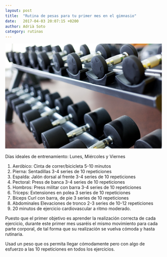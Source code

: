 ```yaml
---
layout: post
title:  "Rutina de pesas para tu primer mes en el gimnasio"
date:   2017-04-03 20:07:15 +0200
author: Adrià Soto
category: rutinas
---
```


![Primer mes de gimnasio](/assets/primer-mes-gimnasio.jpg)

Días ideales de entrenamiento: Lunes, Miércoles y Viernes

1. Aeróbico: Cinta de correr/bicicleta 5-10 minutos
2. Pierna: Sentadillas 3-4 series de 10 repeticiones
3. Espalda: Jalón dorsal al frente 3-4 series de 10 repeticiones
4. Pectoral: Press de banca 3-4 series de 10 repeticiones
5. Hombros: Press militar con barra 3-4 series de 10 repeticiones
6. Tríceps: Extensiones en polea 3 series de 10 repeticiones
7. Bíceps Curl con barra, de pie 3 series de 10 repeticiones
8. Abdominales Elevaciones de tronco 2-3 series de 10-12 repeticiones
9. 20 minutos de ejercicio cardiovascular a ritmo moderado.

Puesto que el primer objetivo es aprender la realización correcta de cada ejercicio, 
durante este primer mes usaréis el mismo movimiento para cada parte corporal, de tal 
forma que su realización se vuelva cómoda y hasta rutinaria.

Usad un peso que os permita llegar cómodamente pero con algo de esfuerzo a las 10 
repeticiones en todos los ejercicios.
